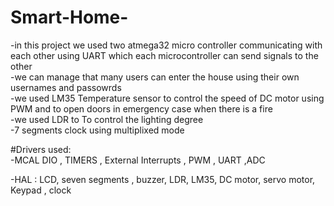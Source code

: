 # Smart-Home-
-in this project we used two atmega32 micro controller communicating  with each other using UART which each microcontroller can send signals to the other  
-we can manage that many users can enter the house using their own usernames and passowrds  
-we used LM35 Temperature sensor to control the speed of DC motor using PWM and to open doors in emergency case when there is a fire  
-we used LDR to To control the lighting degree  
-7 segments clock using multiplixed mode  

#Drivers used:  
-MCAL  DIO , TIMERS , External Interrupts , PWM  , UART ,ADC  

-HAL : LCD, seven segments ,  buzzer, LDR, LM35, DC motor, servo motor, Keypad , clock
